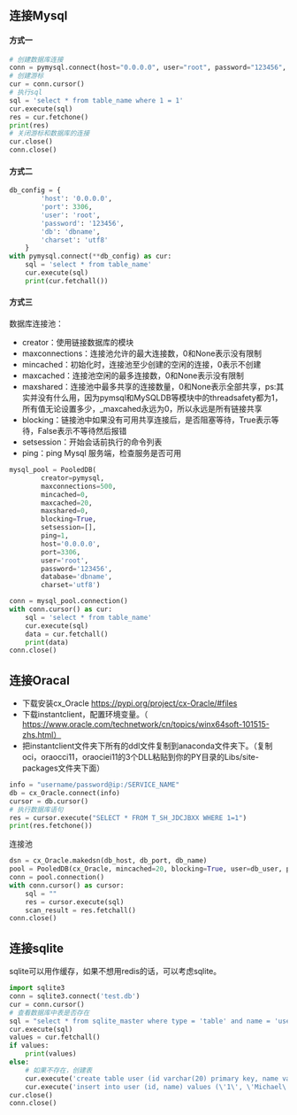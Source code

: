 ## 连接Mysql
#### 方式一
```python
# 创建数据库连接  
conn = pymysql.connect(host="0.0.0.0", user="root", password="123456", db="dbname", port=3306, charset='utf8')  
# 创建游标  
cur = conn.cursor()  
# 执行sql  
sql = 'select * from table_name where 1 = 1'  
cur.execute(sql)  
res = cur.fetchone()  
print(res)  
# 关闭游标和数据库的连接  
cur.close()  
conn.close()
```
#### 方式二
```python
db_config = {  
        'host': '0.0.0.0',  
        'port': 3306,  
        'user': 'root',  
        'password': '123456',  
        'db': 'dbname',  
        'charset': 'utf8'  
    }  
with pymysql.connect(**db_config) as cur:  
    sql = 'select * from table_name'  
    cur.execute(sql)  
    print(cur.fetchall())  
```
#### 方式三
数据库连接池：
* creator：使用链接数据库的模块
* maxconnections：连接池允许的最大连接数，0和None表示没有限制
* mincached：初始化时，连接池至少创建的空闲的连接，0表示不创建
* maxcached：连接池空闲的最多连接数，0和None表示没有限制
* maxshared：连接池中最多共享的连接数量，0和None表示全部共享，ps:其实并没有什么用，因为pymsql和MySQLDB等模块中的threadsafety都为1，所有值无论设置多少，_maxcahed永远为0，所以永远是所有链接共享
* blocking：链接池中如果没有可用共享连接后，是否阻塞等待，True表示等待，False表示不等待然后报错
* setsession：开始会话前执行的命令列表
* ping：ping Mysql 服务端，检查服务是否可用

```python
mysql_pool = PooledDB(  
        creator=pymysql,    
        maxconnections=500,    
        mincached=0,    
        maxcached=20,    
        maxshared=0,   
        blocking=True,    
        setsession=[],    
        ping=1,    
        host='0.0.0.0',  
        port=3306,  
        user='root',  
        password='123456',  
        database='dbname',  
        charset='utf8')  

conn = mysql_pool.connection()  
with conn.cursor() as cur:  
    sql = 'select * from table_name'  
    cur.execute(sql)  
    data = cur.fetchall()  
    print(data)  
conn.close()
```
## 连接Oracal
* 下载安装cx_Oracle  https://pypi.org/project/cx-Oracle/#files
* 下载instantclient，配置环境变量。（ https://www.oracle.com/technetwork/cn/topics/winx64soft-101515-zhs.html）
* 把instantclient文件夹下所有的ddl文件复制到anaconda文件夹下。（复制oci，oraocci11，oraociei11的3个DLL粘贴到你的PY目录的Libs/site-packages文件夹下面）

```python
info = "username/password@ip:/SERVICE_NAME"  
db = cx_Oracle.connect(info)  
cursor = db.cursor()  
# 执行数据库语句  
res = cursor.execute("SELECT * FROM T_SH_JDCJBXX WHERE 1=1")  
print(res.fetchone())
```
连接池
```python
dsn = cx_Oracle.makedsn(db_host, db_port, db_name)  
pool = PooledDB(cx_Oracle, mincached=20, blocking=True, user=db_user, password=db_pass, dsn=dsn)  
conn = pool.connection()  
with conn.cursor() as cursor:  
    sql = ""  
    res = cursor.execute(sql)  
    scan_result = res.fetchall()  
conn.close()  
```
## 连接sqlite
sqlite可以用作缓存，如果不想用redis的话，可以考虑sqlite。
```python
import sqlite3  
conn = sqlite3.connect('test.db')  
cur = conn.cursor()  
# 查看数据库中表是否存在  
sql = "select * from sqlite_master where type = 'table' and name = 'user'"  
cur.execute(sql)  
values = cur.fetchall()  
if values:  
    print(values)  
else:  
    # 如果不存在，创建表  
    cur.execute('create table user (id varchar(20) primary key, name varchar(20))')  
    cur.execute('insert into user (id, name) values (\'1\', \'Michael\')')  
cur.close()  
conn.close() 
```
